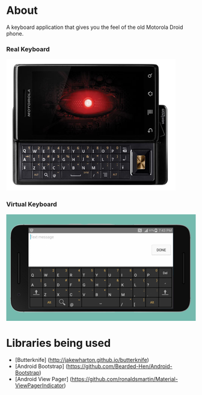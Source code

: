 # About
A keyboard application that gives you the feel of the old Motorola Droid phone.

### Real Keyboard

![alt real](https://github.com/MichaelMuinos/motorola-droid-keyboard/blob/master/screenshots/moto-droid-veriz-keyboard-450.jpg)

### Virtual Keyboard

![alt virtual](https://github.com/MichaelMuinos/motorola-droid-keyboard/blob/master/screenshots/screenshot2.png) 

# Libraries being used
* [Butterknife] (http://jakewharton.github.io/butterknife)
* [Android Bootstrap] (https://github.com/Bearded-Hen/Android-Bootstrap)
* [Android View Pager] (https://github.com/ronaldsmartin/Material-ViewPagerIndicator)
